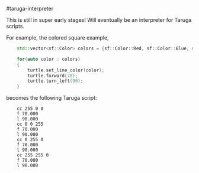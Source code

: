 #taruga-interpreter

This is still in super early stages!
Will eventually be an interpreter for Taruga scripts.

For example, the colored square example,
```cpp
    std::vector<sf::Color> colors = {sf::Color::Red, sf::Color::Blue, sf::Color::Green, sf::Color::Yellow};

    for(auto color : colors)
    {
        turtle.set_line_color(color);
        turtle.forward(70);
        turtle.turn_left(90);
    }
```

becomes the following Taruga script:

```
    cc 255 0 0
    f 70.000
    l 90.000
    cc 0 0 255
    f 70.000
    l 90.000
    cc 0 255 0
    f 70.000
    l 90.000
    cc 255 255 0
    f 70.000
    l 90.000
```
